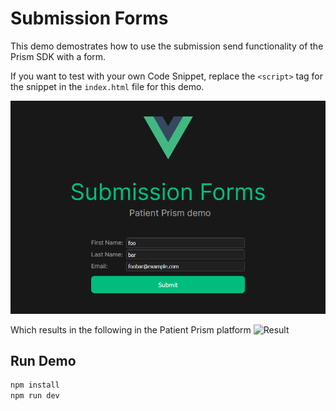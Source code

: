 # Submission Forms

This demo demostrates how to use the submission send functionality of the Prism SDK with a form.

If you want to test with your own Code Snippet, replace the `<script>` tag for the snippet in the `index.html` file for this demo.

![Picture](image.png)

Which results in the following in the Patient Prism platform
![Result](https://i.imgur.com/3kjnsCp.png)

## Run Demo

```sh
npm install
npm run dev
```
